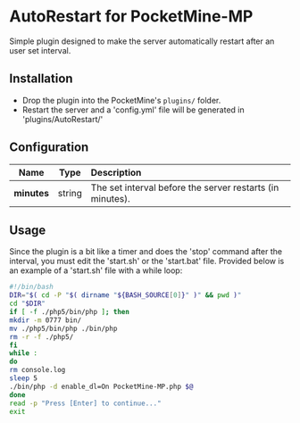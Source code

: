 # AutoRestart for PocketMine-MP

Simple plugin designed to make the server automatically restart after an user set interval.

## Installation
- Drop the plugin into the PocketMine's `plugins/` folder.
- Restart the server and a 'config.yml' file will be generated in 'plugins/AutoRestart/'

## Configuration
| Name | Type | Description |
| :---: | :---: | :--- |
| __minutes__ | string | The set interval before the server restarts (in minutes). |

## Usage
Since the plugin is a bit like a timer and does the 'stop' command after the interval, you must edit the 'start.sh' or the 'start.bat' file. Provided below is an example of a 'start.sh' file with a while loop:

```bash
#!/bin/bash
DIR="$( cd -P "$( dirname "${BASH_SOURCE[0]}" )" && pwd )"
cd "$DIR"
if [ -f ./php5/bin/php ]; then
mkdir -m 0777 bin/
mv ./php5/bin/php ./bin/php
rm -r -f ./php5/
fi
while :
do
rm console.log
sleep 5
./bin/php -d enable_dl=On PocketMine-MP.php $@
done
read -p "Press [Enter] to continue..."
exit
```


